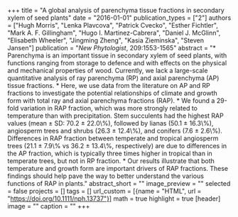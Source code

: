 +++
title = "A global analysis of parenchyma tissue fractions in secondary xylem of seed plants"
date = "2016-01-01"
publication_types = ["2"]
authors = ["Hugh Morris", "Lenka Plavcova", "Patrick Cvecko", "Esther Fichtler", "Mark A. F. Gillingham", "Hugo I. Martinez-Cabrera", "Daniel J. McGlinn", "Elisabeth Wheeler", "Jingming Zheng", "Kasia Zieminska", "Steven Jansen"]
publication = "_New Phytologist_, 209:1553-1565"
abstract = "* Parenchyma is an important tissue in secondary xylem of seed plants, with functions ranging from storage to defence and with effects on the physical and mechanical properties of wood. Currently, we lack a large-scale quantitative analysis of ray parenchyma (RP) and axial parenchyma (AP) tissue fractions. * Here, we use data from the literature on AP and RP fractions to investigate the potential relationships of climate and growth form with total ray and axial parenchyma fractions (RAP). * We found a 29-fold variation in RAP fraction, which was more strongly related to temperature than with precipitation. Stem succulents had the highest RAP values (mean ± SD: 70.2 ± 22.0\\%), followed by lianas (50.1 ± 16.3\\%), angiosperm trees and shrubs (26.3 ± 12.4\\%), and conifers (7.6 ± 2.6\\%). Differences in RAP fraction between temperate and tropical angiosperm trees (21.1 ± 7.9\\% vs 36.2 ± 13.4\\%, respectively) are due to differences in the AP fraction, which is typically three times higher in tropical than in temperate trees, but not in RP fraction. * Our results illustrate that both temperature and growth form are important drivers of RAP fractions. These findings should help pave the way to better understand the various functions of RAP in plants."
abstract_short = ""
image_preview = ""
selected = false
projects = []
tags = []
url_custom = [{name = "HTML", url = "https://doi.org/10.1111/nph.13737"}]
math = true
highlight = true
[header]
image = ""
caption = ""
+++
